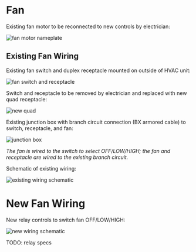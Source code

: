 # Fan

Existing fan motor to be reconnected to new controls by
electrician:

![fan motor nameplate](img/fan-nameplate.png)

## Existing Fan Wiring

Existing fan switch and duplex receptacle mounted on outside of
HVAC unit:

![fan switch and receptacle](img/fan_switch-and-receptacle.png)

Switch and receptacle to be removed by electrician and replaced
with new quad receptacle:

![new quad](img/render-new-receptacle.png)

Existing junction box with branch circuit connection (BX armored
cable) to switch, receptacle, and fan:

![junction box](img/junction-box.png)

*The fan is wired to the switch to select OFF/LOW/HIGH; the fan
and receptacle are wired to the existing branch circuit.*

Schematic of existing wiring:

![existing wiring schematic](img/existing-wiring-schematic.jpg)

# New Fan Wiring

New relay controls to switch fan OFF/LOW/HIGH:

![new wiring schematic](img/new-wiring-schematic.jpg)

TODO: relay specs
